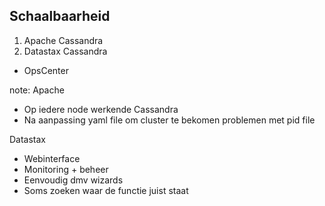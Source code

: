 ## Schaalbaarheid

1. Apache Cassandra
2. Datastax Cassandra
  - OpsCenter

note:
Apache

- Op iedere node werkende Cassandra
- Na aanpassing yaml file om cluster te bekomen problemen met pid file

Datastax
- Webinterface
- Monitoring + beheer
- Eenvoudig dmv wizards
- Soms zoeken waar de functie juist staat
